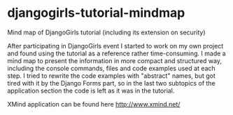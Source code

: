 # djangogirls-tutorial-mindmap
Mind map of DjangoGirls tutorial (including its extension on security)

After participating in DjangoGirls event I started to work on my own project and found using the tutorial as a reference rather time-consuming. I made a mind map to present the information in more compact and structured way, including the console commands, files and code examples used at each step. I tried to rewrite the code examples with "abstract" names, but got tired with it by the Django Forms part, so in the last two subtopics of the application section the code is left as it was in the tutorial.

XMind application can be found here http://www.xmind.net/
